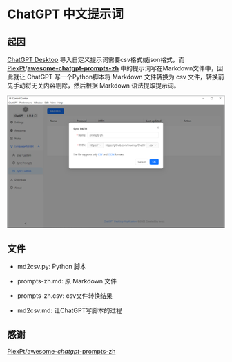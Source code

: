 # ChatGPT 中文提示词

## 起因

[ChatGPT Desktop](https://github.com/lencx/ChatGPT) 导入自定义提示词需要csv格式或json格式，而 [PlexPt](https://github.com/PlexPt)/**[awesome-chatgpt-prompts-zh](https://github.com/PlexPt/awesome-chatgpt-prompts-zh)** 中的提示词写在Markdown文件中，因此就让 ChatGPT 写一个Python脚本将 Markdown 文件转换为 csv 文件，转换前先手动将无关内容剔除，然后根据 Markdown 语法提取提示词。

![](https://github.com/muxinxy/ChatGPT-Prompts-ZH/raw/main/20230224235156.png)

## 文件

- md2csv.py: Python 脚本

- prompts-zh.md: 原 Markdown 文件

- prompts-zh.csv: csv文件转换结果

- md2csv.md: 让ChatGPT写脚本的过程

## 感谢

[PlexPt/awesome-*chatgpt*-prompts-zh](https://github.com/PlexPt/awesome-chatgpt-prompts-zh)
